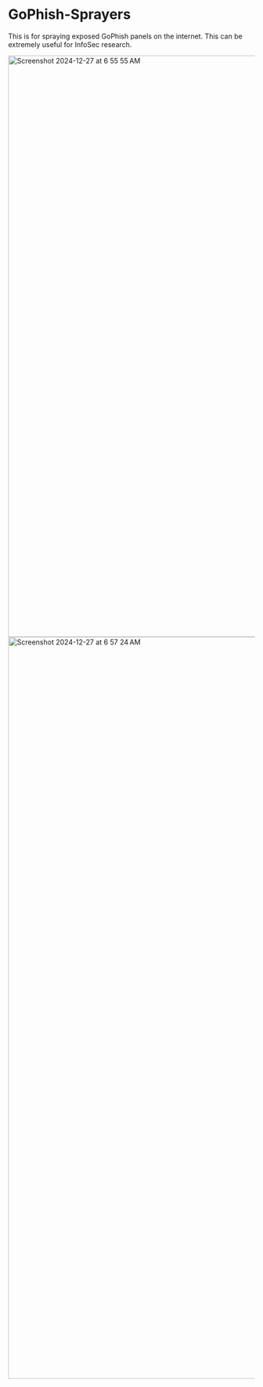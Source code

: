 # GoPhish-Sprayers
This is for spraying exposed GoPhish panels on the internet. This can be extremely useful for InfoSec research.

<img width="1185" alt="Screenshot 2024-12-27 at 6 55 55 AM" src="https://github.com/user-attachments/assets/367f5cf1-07b5-4534-bff5-b08c2f361774" />

<img width="1512" alt="Screenshot 2024-12-27 at 6 57 24 AM" src="https://github.com/user-attachments/assets/ad8a298d-6b0f-4ec9-9609-962d56d46a82" />
